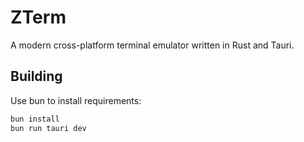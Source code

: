 # ZTerm
A modern cross-platform terminal emulator written in Rust and Tauri.

## Building
Use bun to install requirements:

```bash
bun install
bun run tauri dev
```
